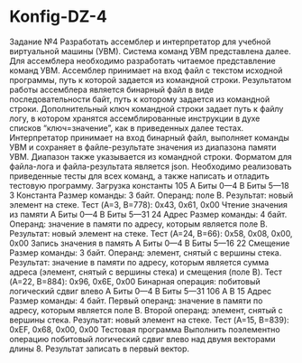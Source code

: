 # Konfig-DZ-4
Задание №4 
Разработать ассемблер и интерпретатор для учебной виртуальной машины 
(УВМ). Система команд УВМ представлена далее. 
Для ассемблера необходимо разработать читаемое представление команд 
УВМ. Ассемблер принимает на вход файл с текстом исходной программы, путь к 
которой задается из командной строки. Результатом работы ассемблера является 
бинарный файл в виде последовательности байт, путь к которому задается из 
командной строки. Дополнительный ключ командной строки задает путь к файлу
логу, в котором хранятся ассемблированные инструкции в духе списков 
“ключ=значение”, как в приведенных далее тестах. 
Интерпретатор принимает на вход бинарный файл, выполняет команды УВМ 
и сохраняет в файле-результате значения из диапазона памяти УВМ. Диапазон 
также указывается из командной строки. 
Форматом для файла-лога и файла-результата является json. 
Необходимо реализовать приведенные тесты для всех команд, а также 
написать и отладить тестовую программу. 
Загрузка константы 
105 
A 
Биты 0—4 
B 
Биты 5—18 
3 
Константа 
Размер команды: 3 байт. Операнд: поле B. Результат: новый элемент на стеке. 
Тест (A=3, B=778): 
0x43, 0x61, 0x00 
Чтение значения из памяти 
A 
Биты 0—4 
B 
Биты 5—31 
24 
Адрес 
Размер команды: 4 байт. Операнд: значение в памяти по адресу, которым 
является поле B. Результат: новый элемент на стеке. 
Тест (A=24, B=66): 
0x58, 0x08, 0x00, 0x00 
Запись значения в память 
A 
Биты 0—4 
B 
Биты 5—16 
22 
Смещение 
Размер команды: 3 байт. Операнд: элемент, снятый с вершины стека. 
Результат: значение в памяти по адресу, которым является сумма адреса (элемент, 
снятый с вершины стека) и смещения (поле B). 
Тест (A=22, B=884): 
0x96, 0x6E, 0x00 
Бинарная операция: побитовый логический сдвиг влево 
A 
Биты 0—4 
B 
Биты 5—31 
106 
A 
B 
15 
Адрес 
Размер команды: 4 байт. Первый операнд: значение в памяти по адресу, 
которым является поле B. Второй операнд: элемент, снятый с вершины стека. 
Результат: новый элемент на стеке. 
Тест (A=15, B=839): 
0xEF, 0x68, 0x00, 0x00 
Тестовая программа 
Выполнить поэлементно операцию побитовый логический сдвиг влево над 
двумя векторами длины 8. Результат записать в первый вектор. 
